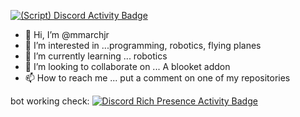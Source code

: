 [![(Script) Discord Activity Badge](https://badgen.net/badge/Discord%20User/Offline?color=545454&labelColor=434343&icon=discord)](https://github.com/mmarchjr/mmarchjr)

- 👋 Hi, I’m @mmarchjr
- 👀 I’m interested in ...programming, robotics, flying planes
- 🌱 I’m currently learning ... robotics
- 💞️ I’m looking to collaborate on ... A blooket addon
- 📫 How to reach me ... put a comment on one of my repositories



bot working check: [![Discord Rich Presence Activity Badge](https://github.com/mmarchjr/mmarchjr/actions/workflows/discord.yml/badge.svg)](https://github.com/mmarchjr/mmarchjr/actions/workflows/discord.yml)
<!---
mmarchjr/mmarchjr is a ✨ special ✨ repository because its `README.md` (this file) appears on your GitHub profile.
You can click the Preview link to take a look at your changes.
--->
